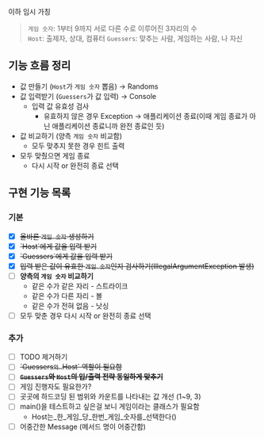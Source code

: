 이하 임시 가칭
> `게임 숫자`: 1부터 9까지 서로 다른 수로 이루어진 3자리의 수  
> `Host`: 출제자, 상대, 컴퓨터
> `Guessers`: 맞추는 사람, 게임하는 사람, 나 자신

## 기능 흐름 정리

- 값 만들기 (`Host`가 `게임 숫자` 뽑음) → Randoms
- 값 입력받기 (`Guessers`가 값 입력) → Console
    - 입력 값 유효성 검사
        - 유효하지 않은 경우 Exception → 애플리케이션 종료(이때 게임 종료가 아닌 애플리케이션 종료니까 완전 종료인 듯)
- 값 비교하기 (양측 `게임 숫자` 비교함)
    - 모두 맞추지 못한 경우 힌트 출력
- 모두 맞췄으면 게임 종료
    - 다시 시작 or 완전히 종료 선택

## 구현 기능 목록

### 기본

- [x] ~~올바른 `게임 숫자` 생성하기~~
- [x] ~~\`Host`에게 값을 입력 받기~~
- [x] ~~\`Guessers`에게 값을 입력 받기~~
- [x] ~~입력 받은 값이 유효한 `게임 숫자`인지 검사하기(IllegalArgumentException 발생)~~
- [ ] **양측의 `게임 숫자` 비교하기**
    - 같은 수가 같은 자리 - 스트라이크
    - 같은 수가 다른 자리 - 볼
    - 같은 수가 전혀 없음 - 낫싱
- [ ] 모두 맞춘 경우 다시 시작 or 완전히 종료 선택

### 추가

- [ ] TODO 제거하기
- [ ] ~~\`Guessers`와 `Host` 역할이 필요함~~
- [ ] ~~**`Guessers`와 `Host`의 입/출력 전략 동일하게 맞추기**~~
- [ ] 게임 진행자도 필요한가?
- [ ] 곳곳에 하드코딩 된 범위와 카운트를 나타내는 값 개선 (1~9, 3)
- [ ] main()을 테스트하고 싶은걸 보니 게임이라는 클래스가 필요함
    - Host는_한_게임_당_한번_게임_숫자를_선택한다()
- [ ] 어중간한 Message (메서드 명이 어중간함)